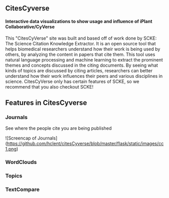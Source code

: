 ## CitesCyverse

#### Interactive data visualizations to show usage and influence of iPlant Collaborative/CyVerse 

This "CitesCyVerse" site was built and based off of work done by SCKE: The Science Citation Knowledge Extractor. It is an open source tool that helps biomedical researchers understand how their work is being used by others, by analyzing the content in papers that cite them. This tool uses natural language processing and machine learning to extract the prominent themes and concepts discussed in the citing documents. By seeing what kinds of topics are discussed by citing articles, researchers can better understand how their work influences their peers and various disciplines in science. CitesCyVerse only has certain features of SCKE, so we recommend that you also checkout SCKE!

## Features in CitesCyverse

### Journals

See where the people cite you are being published

![Screencap of Journals]
(https://github.com/hclent/citesCyverse/blob/master/flask/static/images/cc1.png)

### WordClouds


### Topics

### TextCompare


